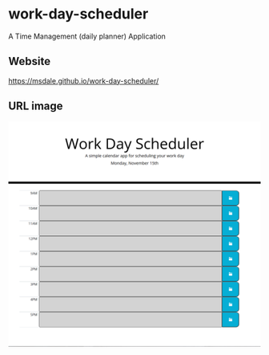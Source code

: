 # work-day-scheduler
A Time Management (daily planner) Application

## Website
https://msdale.github.io/work-day-scheduler/

## URL image
![Work-Day-Scheduler](./assets/images/work-day-scheduler.png)
